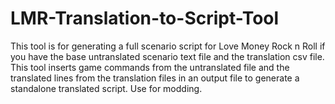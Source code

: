 # LMR-Translation-to-Script-Tool
This tool is for generating a full scenario script for Love Money Rock n Roll if you have the base untranslated scenario text file and the translation csv file. This tool inserts game commands from the untranslated file and the translated lines from the translation files in an output file to generate a standalone translated script. Use for modding.
